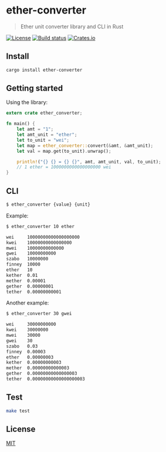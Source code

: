 # ether-converter

> Ether unit converter library and CLI in Rust

[![License](http://img.shields.io/badge/license-MIT-blue.svg)](https://raw.githubusercontent.com/miguelmota/rust-ether-converter/master/LICENSE) [![Build status](https://travis-ci.org/miguelmota/rust-ether-converter.svg)](https://travis-ci.org/miguelmota/rust-ether-converter) [![Crates.io](https://img.shields.io/crates/v/ether-converter.svg)](https://crates.io/crates/ether-converter)

## Install

```bash
cargo install ether-converter
```

## Getting started

Using the library:

```rust
extern crate ether_converter;

fn main() {
    let amt = "1";
    let amt_unit = "ether";
    let to_unit = "wei";
    let map = ether_converter::convert(&amt, &amt_unit);
    let val = map.get(to_unit).unwrap();

    println!("{} {} = {} {}", amt, amt_unit, val, to_unit);
    // 1 ether = 1000000000000000000 wei
}
```

## CLI

```bash
$ ether_converter {value} {unit}
```

Example:

```bash
$ ether_converter 10 ether

wei     10000000000000000000
kwei    10000000000000000
mwei    10000000000000
gwei    10000000000
szabo   10000000
finney  10000
ether   10
kether  0.01
mether  0.00001
gether  0.00000001
tether  0.00000000001
```

Another example:

```bash
$ ether_converter 30 gwei

wei     30000000000
kwei    30000000
mwei    30000
gwei    30
szabo   0.03
finney  0.00003
ether   0.00000003
kether  0.00000000003
mether  0.00000000000003
gether  0.00000000000000003
tether  0.00000000000000000003
```

## Test

```bash
make test
```

## License

[MIT](LICENSE)
